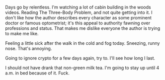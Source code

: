 Days go by relentless. I'm watching a lot of cabin building in the woods videos. Reading The Three-Body Problem, and not quite getting into it. I don't like how the author describes every character as some prominent doctor or famous optometrist; it's this appeal to authority fawning over professions and status. That makes me dislike everyone the author is trying to make me like.

Feeling a little sick after the walk in the cold and fog today. Sneezing, runny nose. That's annoying.

Going to ignore crypto for a few days again, try to. I'll see how long I last.

I should not have drank that non-green milk tea. I'm going to stay up until 4 a.m. in bed because of it. Fuck.

